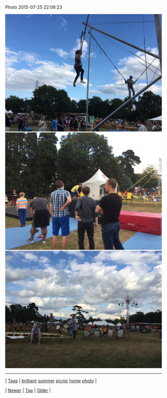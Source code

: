 <!--
title: Photo 2015-07-25 22
date: 2020-06-28T15:27:00.087Z
tags: brilliant, summer, picnic, home, photo
-->


Photo 2015-07-25 22:06:23

![](125031389782-0.jpg)
![](125031389782-1.jpg)
![](125031389782-2.jpg)

<!--BOTTOM-POST-NAVIGATION-->
---

| [Tags](tags.md) | [brilliant](tag-brilliant.md) [summer](tag-summer.md) [picnic](tag-picnic.md) [home](tag-home.md) [photo](tag-photo.md) |

| [Newer](124946968569.md) | [Top](index.md) | [Older](125031405419.md) |